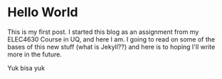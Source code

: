 # Hello World

This is my first post.
I started this blog as an assignment from my ELEC4630 Course in UQ, and here I am. 
I going to read on some of the bases of this new stuff (what is Jekyll??) and here is to hoping I'll write more in the future. 

Yuk bisa yuk
